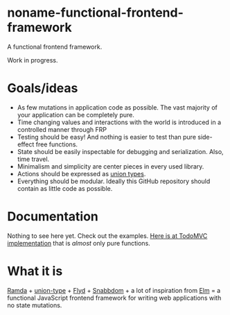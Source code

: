 # noname-functional-frontend-framework
A functional frontend framework.

Work in progress.

# Goals/ideas

* As few mutations in application code as possible. The vast majority of your
  application can be completely pure.
* Time changing values and interactions with the world is introduced in a
  controlled manner through FRP
* Testing should be easy! And nothing is easier to test than pure side-effect
  free functions.
* State should be easily inspectable for debugging and serialization. Also,
  time travel.
* Minimalism and simplicity are center pieces in every used library.
* Actions should be expressed as [union types](https://github.com/paldepind/union-type).
* Everything should be modular. Ideally this GitHub repository should contain
  as little code as possible.

# Documentation

Nothing to see here yet. Check out the examples. [Here is at TodoMVC
implementation](http://paldepind.github.io/noname-functional-frontend-framework/examples/todo/) that is _almost_
only pure functions.

# What it is

[Ramda](http://ramdajs.com/) +
[union-type](https://github.com/paldepind/union-type) +
[Flyd](https://github.com/paldepind/flyd) +
[Snabbdom](https://github.com/paldepind/snabbdom) + a lot of inspiration from
[Elm](http://elm-lang.org/) = a functional JavaScript frontend framework for
writing web applications with no state mutations.

